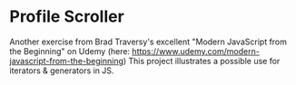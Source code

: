 # Profile Scroller

Another exercise from Brad Traversy's excellent "Modern JavaScript from the Beginning" on Udemy (here: https://www.udemy.com/modern-javascript-from-the-beginning)
This project illustrates a possible use for iterators & generators in JS.
